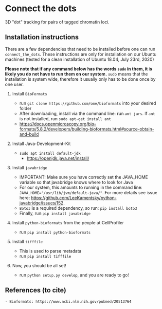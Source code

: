 # Connect the dots
3D "dot" tracking for pairs of tagged chromatin loci. 

## Installation instructions

There are a few dependencies that need to be installed before one can run `connect_the_dots`. These instructions are only for installation on our Ubuntu machines (tested for a clean installation of Ubuntu 18.04, July 23rd, 2020)

**Please note that if any command below has the words `sudo` in them, it is likely you do not have to run them on our system.** 
`sudo` means that the installation is system wide, therefore it usually only has to be done once by one user.

1. Install `BioFormats` 

    - run `git clone https://github.com/ome/bioformats` into your desired folder
    - After downloading, install via the command line: run `ant jars`. If `ant` is not installed, run `sudo apt-get install ant`
    - https://docs.openmicroscopy.org/bio-formats/5.8.2/developers/building-bioformats.html#source-obtain-and-build
    
    
2. Install Java-Development-Kit

    - `sudo apt install default-jdk`
        - https://openjdk.java.net/install/

3. Install `javabridge`
    
    - IMPORTANT: Make sure you have correctly set the JAVA_HOME variable so that javabridge knows where to look for Java
    - For our system, this amounts to running in the command line: `JAVA_HOME="/usr/lib/jvm/default-java/"`. For more details see issue here: https://github.com/LeeKamentsky/python-javabridge/issues/152. 
    - `Boto3` is a required dependency, so run: `pip install boto3`
    - Finally, run `pip install javabridge`


4. Install `python-bioformats` from the people at CellProfiler

    - run `pip install python-bioformats`
    
    
5. Install `tifffile`

    - This is used to parse metadata
    - run `pip install tifffile`   


6. Now, you should be all set!

    - run `python setup.py develop`, and you are ready to go!

## References (to cite)

    - Bioformats: https://www.ncbi.nlm.nih.gov/pubmed/20513764


